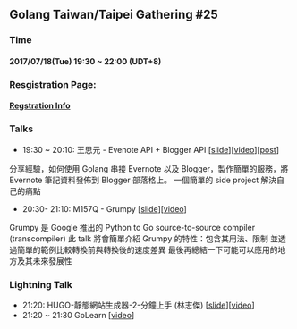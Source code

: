 ## Golang Taiwan/Taipei Gathering #25

### Time

#### 2017/07/18(Tue) 19:30 ~ 22:00  (UDT+8)

### Resgistration Page:

#### [Regstration Info](http://golang.kktix.cc/events/gtg25)

### Talks

- 19:30 ~ 20:10:  王思元 - Evenote API + Blogger API [[slide](https://docs.google.com/presentation/d/1WOuLZTEb8DXSxifUp9WnLvasj2XKt1Fgk3SG-x7vS8I/edit#slide=id.p)][[video](https://youtu.be/i5TJEj86dWw)][[post](http://dev.twsiyuan.com/2017/07/talk-at-golang-gathering.html)]

分享經驗，如何使用 Golang 串接 Evernote 以及 Blogger，製作簡單的服務，將 Evernote 筆記資料發佈到 Blogger 部落格上。
一個簡單的 side project 解決自己的痛點

- 20:30- 21:10:  M157Q - Grumpy [[slide](https://speakerdeck.com/m157q/20170718-gtg25-introduction-to-grumpy-1)][[video](https://youtu.be/rsmExnsLAQs?t=6m14s)]

Grumpy 是 Google 推出的 Python to Go source-to-source compiler (transcompiler)
此 talk 將會簡單介紹 Grumpy 的特性：包含其用法、限制
並透過簡單的範例比較轉換前與轉換後的速度差異
最後再總結一下可能可以應用的地方及其未來發展性

### Lightning Talk

- 21:20: HUGO-靜態網站生成器-2-分鐘上手 (林志傑) [[slide](https://speakerdeck.com/fukuball/create-static-website-with-hugo-in-2-minutes)][[video](https://youtu.be/TnNqsyqM9DU)]
- 21:20 ~ 21:30 GoLearn [[video](https://youtu.be/H4BNNhzun2E)]



